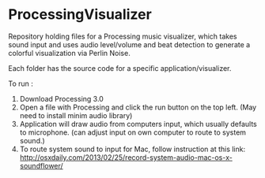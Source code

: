 # ProcessingVisualizer
Repository holding files for a Processing music visualizer, which takes sound input and uses audio level/volume and beat detection to generate a colorful visualization via Perlin Noise.

Each folder has the source code for a specific application/visualizer. 


To run :  
1. Download Processing 3.0
1. Open a file with Processing and click the run button on the top left. (May need to install minim audio library)
1. Application will draw audio from computers input, which usually defaults to microphone. (can adjust input on own computer to route to system sound.)
  1. To route system sound to input for Mac, follow instruction at this link: http://osxdaily.com/2013/02/25/record-system-audio-mac-os-x-soundflower/



